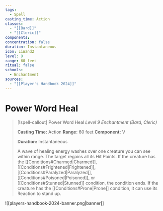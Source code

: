 ```yaml
---
tags:
  - Spell
casting_time: Action
classes:
  - "[[Bard]]"
  - "[[Cleric]]"
components: 
concentration: false
duration: Instantaneous
icon: LiWand2
level: 9
range: 60 feet
ritual: false
schools:
  - Enchantment
sources:
  - "[[Player's Handbook 2024]]"
---
```


# Power Word Heal

>[!spell-callout] Power Word Heal
>_Level 9 Enchantment (Bard, Cleric)_
>
>**Casting Time:** Action
>**Range:** 60 feet
>**Component:** V
>
>**Duration:** Instantaneous
>
>A wave of healing energy washes over one creature you can see within range. The target regains all its Hit Points. If the creature has the [[Conditions#Charmed\|Charmed]], [[Conditions#Frightened\|Frightened]], [[Conditions#Paralyzed\|Paralyzed]], [[Conditions#Poisoned\|Poisoned]], or [[Conditions#Stunned\|Stunned]] condition, the condition ends. If the creature has the [[Conditions#Prone\|Prone]] condition, it can use its Reaction to stand up.


![[players-handbook-2024-banner.png|banner]]
